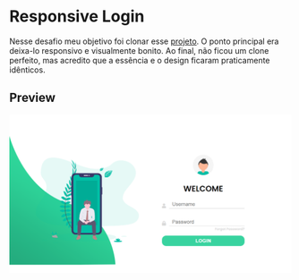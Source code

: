 # Responsive Login

Nesse desafio meu objetivo foi clonar esse [projeto](https://www.youtube.com/watch?v=t-EMinSz_Tk). O ponto principal era deixa-lo responsivo e visualmente bonito. Ao final, não ficou um clone perfeito, mas acredito que a essência e o design ficaram praticamente idênticos.

## Preview

![](img/preview-responsive-login.png)
